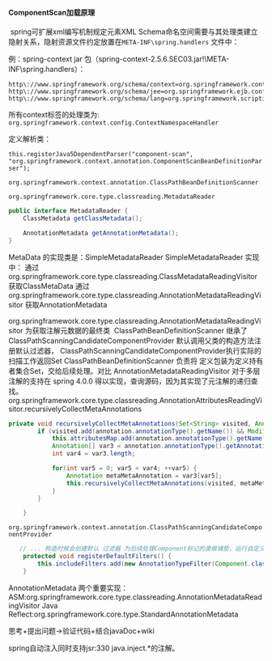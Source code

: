 #### ComponentScan加载原理

​	spring可扩展xml编写机制规定元素XML Schema命名空间需要与其处理类建立隐射关系，隐射资源文件约定放置在``META-INF\spring.handlers`` 文件中：

例：spring-context jar 包（spring-context-2.5.6.SEC03.jar!\META-INF\spring.handlers）：

```properties
http\://www.springframework.org/schema/context=org.springframework.context.config.ContextNamespaceHandler
http\://www.springframework.org/schema/jee=org.springframework.ejb.config.JeeNamespaceHandler
http\://www.springframework.org/schema/lang=org.springframework.scripting.config.LangNamespaceHandler
```

所有context标签的处理类为: ``org.springframework.context.config.ContextNamespaceHandler``

定义解析类：

``this.registerJava5DependentParser("component-scan", "org.springframework.context.annotation.ComponentScanBeanDefinitionParser");``

``org.springframework.context.annotation.ClassPathBeanDefinitionScanner``

``org.springframework.core.type.classreading.MetadataReader``

```java
public interface MetadataReader {
    ClassMetadata getClassMetadata();

    AnnotationMetadata getAnnotationMetadata();
}
```
MetaData 的实现类是：SimpleMetadataReader
SimpleMetadataReader 实现中：
        通过 org.springframework.core.type.classreading.ClassMetadataReadingVisitor 获取ClassMetaData
        通过 org.springframework.core.type.classreading.AnnotationMetadataReadingVisitor 获取AnnotationMetadata


org.springframework.core.type.classreading.AnnotationMetadataReadingVisitor 为获取注解元数据的最终类
​	ClassPathBeanDefinitionScanner 继承了 ClassPathScanningCandidateComponentProvider 默认调用父类的构造方法注册默认过滤器，
ClassPathScanningCandidateComponentProvider执行实际的扫描工作返回Set<BeanDefinition> ClassPathBeanDefinitionScanner 负责将
定义包装为定义持有者集合Set<BeanDefinitionHolder>，交给后续处理。对比 AnnotationMetadataReadingVisitor 对于多层注解的支持在
spring 4.0.0 得以实现，查询源码，因为其实现了元注解的递归查找。
org.springframework.core.type.classreading.AnnotationAttributesReadingVisitor.recursivelyCollectMetaAnnotations
```java
private void recursivelyCollectMetaAnnotations(Set<String> visited, Annotation annotation) {
        if (visited.add(annotation.annotationType().getName()) && Modifier.isPublic(annotation.annotationType().getModifiers())) {
            this.attributesMap.add(annotation.annotationType().getName(), AnnotationUtils.getAnnotationAttributes(annotation, true, true));
            Annotation[] var3 = annotation.annotationType().getAnnotations();
            int var4 = var3.length;

            for(int var5 = 0; var5 < var4; ++var5) {
                Annotation metaMetaAnnotation = var3[var5];
                this.recursivelyCollectMetaAnnotations(visited, metaMetaAnnotation);
            }
        }

    }
```

``org.springframework.context.annotation.ClassPathScanningCandidateComponentProvider``
```java
   // ... 构造时候会创建默认 过滤器 为后续处理Component标记的类做铺垫，运行自定义过滤器来进行处理。。
    protected void registerDefaultFilters() {
		this.includeFilters.add(new AnnotationTypeFilter(Component.class));
	}
```
AnnotationMetadata 两个重要实现：
        ASM:org.springframework.core.type.classreading.AnnotationMetadataReadingVisitor
        Java Reflect:org.springframework.core.type.StandardAnnotationMetadata

思考+提出问题->验证代码+结合javaDoc+wiki

spring自动注入同时支持jsr:330 java.inject.*的注解。